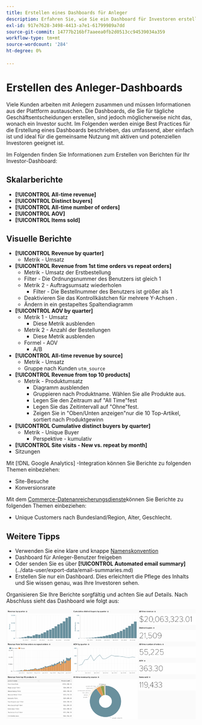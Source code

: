 ```yaml
---
title: Erstellen eines Dashboards für Anleger
description: Erfahren Sie, wie Sie ein Dashboard für Investoren erstellen.
exl-id: 917e7628-3498-4413-a7e1-61799989a7dd
source-git-commit: 14777b216bf7aaeea0fb2d0513cc94539034a359
workflow-type: tm+mt
source-wordcount: '284'
ht-degree: 0%

---
```


# Erstellen des Anleger-Dashboards

Viele Kunden arbeiten mit Anlegern zusammen und müssen Informationen aus der Plattform austauschen. Die Dashboards, die Sie für tägliche Geschäftsentscheidungen erstellen, sind jedoch möglicherweise nicht das, wonach ein Investor sucht. Im Folgenden werden einige Best Practices für die Erstellung eines Dashboards beschrieben, das umfassend, aber einfach ist und ideal für die gemeinsame Nutzung mit aktiven und potenziellen Investoren geeignet ist.

Im Folgenden finden Sie Informationen zum Erstellen von Berichten für Ihr Investor-Dashboard:

## Skalarberichte

* **[!UICONTROL All-time revenue]**
* **[!UICONTROL Distinct buyers]**
* **[!UICONTROL All-time number of orders]**
* **[!UICONTROL AOV]**
* **[!UICONTROL Items sold]**

## Visuelle Berichte

* **[!UICONTROL Revenue by quarter]**
   * Metrik - Umsatz
* **[!UICONTROL Revenue from 1st time orders vs repeat orders]**
   * Metrik - Umsatz der Erstbestellung
   * Filter - Die Ordnungsnummer des Benutzers ist gleich 1
   * Metrik 2 - Auftragsumsatz wiederholen
      * Filter - Die Bestellnummer des Benutzers ist größer als 1
   * Deaktivieren Sie das Kontrollkästchen für mehrere Y-Achsen .
   * Ändern in ein gestapeltes Spaltendiagramm
* **[!UICONTROL AOV by quarter]**
   * Metrik 1 - Umsatz
      * Diese Metrik ausblenden
   * Metrik 2 - Anzahl der Bestellungen
      * Diese Metrik ausblenden
   * Formel - AOV
      * A/B
* **[!UICONTROL All-time revenue by source]**
   * Metrik - Umsatz
   * Gruppe nach Kunden `utm_source`
* **[!UICONTROL Revenue from top 10 products]**
   * Metrik - Produktumsatz
      * Diagramm ausblenden
      * Gruppieren nach Produktname. Wählen Sie alle Produkte aus.
      * Legen Sie den Zeitraum auf &quot;All Time&quot;fest
      * Legen Sie das Zeitintervall auf &quot;Ohne&quot;fest.
      * Zeigen Sie in &quot;Oben/Unten anzeigen&quot;nur die 10 Top-Artikel, sortiert nach Produktgewinn
* **[!UICONTROL Cumulative distinct buyers by quarter]**
   * Metrik - Unique Buyer
      * Perspektive - kumulativ
* **[!UICONTROL Site visits - New vs. repeat by month]**
* Sitzungen

Mit [!DNL Google Analytics] -Integration können Sie Berichte zu folgenden Themen einbeziehen:

* Site-Besuche
* Konversionsrate

Mit dem [Commerce-Datenanreicherungsdienste](https://business.adobe.com/products/magento/magento-commerce.html)können Sie Berichte zu folgenden Themen einbeziehen:

* Unique Customers nach Bundesland/Region, Alter, Geschlecht.

## Weitere Tipps

* Verwenden Sie eine klare und knappe [Namenskonvention](../best-practices/naming-elements.md)
* Dashboard für Anleger-Benutzer freigeben
* Oder senden Sie es über **[!UICONTROL Automated email summary]**(../data-user/export-data/email-summaries.md)
* Erstellen Sie nur ein Dashboard. Dies erleichtert die Pflege des Inhalts und Sie wissen genau, was Ihre Investoren sehen.

Organisieren Sie Ihre Berichte sorgfältig und achten Sie auf Details. Nach Abschluss sieht das Dashboard wie folgt aus:

![](../../mbi/assets/investor-dboard-example.png)
